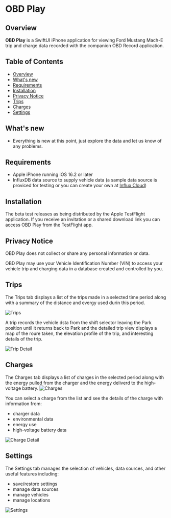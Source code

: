 #  OBD Play

<a id='overview'></a>
## Overview
**OBD Play** is a SwiftUI iPhone application for viewing Ford Mustang Mach-E trip and charge data recorded with the companion OBD Record application.

## Table of Contents
- [Overview](#overview)
- [What's new](#whats-new)
- [Requirements](#requirements)
- [Installation](#installation)
- [Privacy Notice](#privacy)
- [Trips](#trips)
- [Charges](#charges)
- [Settings](#settings)

<a id='whats-new'></a>
## What's new
- Everything is new at this point, just explore the data and let us know of any problems.

<a id='requirements'></a>
## Requirements
- Apple iPhone running iOS 16.2 or later
- InfluxDB data source to supply vehicle data (a sample data source is proviced for testing or you can create your own at [Influx Cloud](https://cloud2.influxdata.com/signup))

<a id='installation'></a>
## Installation
The beta test releases as being distributed by the Apple TestFlight application.  If you receive an invitation or a shared download link you can access OBD Play from the TestFlight app.

<a id='privacy'></a>
## Privacy Notice
OBD Play does not collect or share any personal information or data.

OBD Play may use your Vehicle Identification Number (VIN) to access your vehicle trip and charging data in a database created and controlled by you.

<a id='trips'></a>
## Trips
The Trips tab displays a list of the trips made in a selected time period along with a summary of the distance and evergy used durin this period.

![Trips](https://github.com/sillygoose/obd-play/blob/images/images/Trips.png)

A trip records the vehicle dsta from the shift selector leaving the Park position until it returns back to Park and the detailed trip view displays a map of the roure taken, the elevation profile of the trip, and interesting details of the trip.

![Trip Detail](https://github.com/sillygoose/obd-play/blob/images/images/Trip%20Detail.png)

<a id='charges'></a>
## Charges
The Charges tab displays a list of charges in the selected period along with the energy pulled from the charger and the energy deliverd to the high-voltage battery.
![Charges](https://github.com/sillygoose/obd-play/blob/images/images/Charges.png)

You can select a charge from the list and see the details of the charge with information from:
- charger data
- environmental data
- energy use
- high-voltage battery data

![Charge Detail](https://github.com/sillygoose/obd-play/blob/images/images/Charge%20Detail.png)

<a id='settings'></a>
## Settings
The Settings tab manages the selection of vehicles, data sources, and other useful features including:
- save/restore settings
- manage data sources
- manage vehicles
- manage locations


![Settings](https://github.com/sillygoose/obd-play/blob/images/images/Settings.png)
